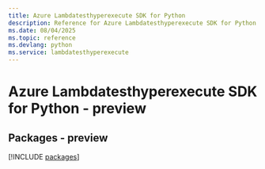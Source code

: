 ```yaml
---
title: Azure Lambdatesthyperexecute SDK for Python
description: Reference for Azure Lambdatesthyperexecute SDK for Python
ms.date: 08/04/2025
ms.topic: reference
ms.devlang: python
ms.service: lambdatesthyperexecute
---
```

# Azure Lambdatesthyperexecute SDK for Python - preview
## Packages - preview
[!INCLUDE [packages](lambdatesthyperexecute-index.md)]